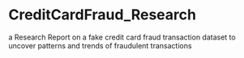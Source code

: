 # CreditCardFraud_Research
a Research Report on a fake credit card fraud transaction dataset to uncover patterns and trends of fraudulent transactions

<a href="main/fraud_Final.pdf" class="image fit"><img src="images/marr_pic.jpg" alt=""></a>
